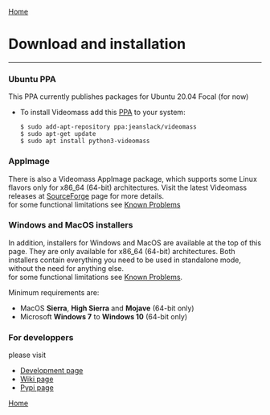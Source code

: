 [Home](index.md)

# Download and installation
--------------

### Ubuntu PPA
This PPA currently publishes packages for Ubuntu 20.04 Focal (for now)   

- To install Videomass add this [PPA](https://launchpad.net/~jeanslack/+archive/ubuntu/videomass) 
to your system:   

    `$ sudo add-apt-repository ppa:jeanslack/videomass`   
    `$ sudo apt-get update`   
    `$ sudo apt install python3-videomass`   

### AppImage
There is also a Videomass AppImage package, which supports some Linux flavors only
for x86_64 (64-bit) architectures.
Visit the latest Videomass releases at [SourceForge](https://sourceforge.net/projects/videomass2/files/) 
page for more details.   
for some functional limitations see [Known Problems](https://jeanslack.github.io/Videomass/known_problems.html)

### Windows and MacOS installers
In addition, installers for Windows and MacOS are available at the top of this page. 
They are only available for x86_64 (64-bit) architectures. 
Both installers contain everything you need to be used in standalone mode, without 
the need for anything else.   
for some functional limitations see [Known Problems](https://jeanslack.github.io/Videomass/known_problems.html).

Minimum requirements are:
- MacOS **Sierra**, **High Sierra** and **Mojave** (64-bit only)
- Microsoft **Windows 7** to **Windows 10** (64-bit only)

### For developpers
please visit
- [Development page](https://github.com/jeanslack/Videomass)   
- [Wiki page](https://github.com/jeanslack/Videomass/wiki)   
- [Pypi page](https://pypi.org/project/videomass/)

[Home](index.md)


